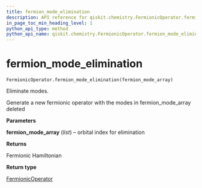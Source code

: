 ```yaml
---
title: fermion_mode_elimination
description: API reference for qiskit.chemistry.FermionicOperator.fermion_mode_elimination
in_page_toc_min_heading_level: 1
python_api_type: method
python_api_name: qiskit.chemistry.FermionicOperator.fermion_mode_elimination
---
```


# fermion\_mode\_elimination

<span id="qiskit.chemistry.FermionicOperator.fermion_mode_elimination" />

`FermionicOperator.fermion_mode_elimination(fermion_mode_array)`

Eliminate modes.

Generate a new fermionic operator with the modes in fermion\_mode\_array deleted

**Parameters**

**fermion\_mode\_array** (*list*) – orbital index for elimination

**Returns**

Fermionic Hamiltonian

**Return type**

[FermionicOperator](qiskit.chemistry.FermionicOperator "qiskit.chemistry.FermionicOperator")

